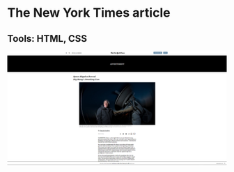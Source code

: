 # The New York Times article
## Tools: HTML, CSS
![Image of The New York Times article](https://github.com/BojoZahariev/NY_Times_article/blob/master/images/CaptureNyTimes.PNG)
